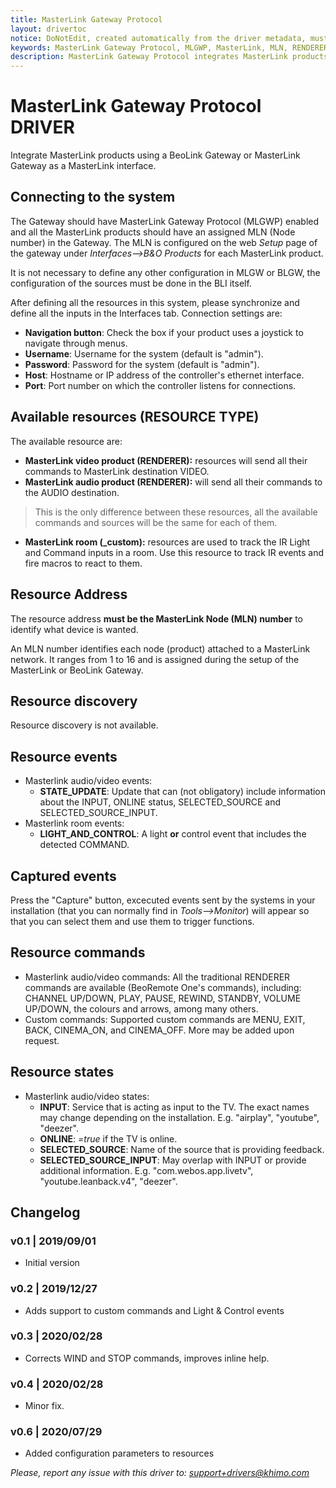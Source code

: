 ```yaml
---
title: MasterLink Gateway Protocol
layout: drivertoc
notice: DoNotEdit, created automatically from the driver metadata, must be updated on the driver itself
keywords: MasterLink Gateway Protocol, MLGWP, MasterLink, MLN, RENDERER, _custom, STATE_UPDATE, LIGHT_AND_CONTROL, MENU, EXIT, BACK, CINEMA_ON, CINEMA_OFF, INPUT, ONLINE, SELECTED_SOURCE, SELECTED_SOURCE_INPUT, COMMAND
description: MasterLink Gateway Protocol integrates MasterLink products using a BeoLink Gateway or MasterLink Gateway as a MasterLink interface.
---
```

# MasterLink Gateway Protocol DRIVER

Integrate MasterLink products using a BeoLink Gateway or MasterLink Gateway as a MasterLink interface.


## Connecting to the system

The Gateway should have MasterLink Gateway Protocol (MLGWP) enabled and all the MasterLink products should have an assigned MLN (Node number) in the Gateway. The MLN is configured on the web _Setup_ page of the gateway under *Interfaces-->B&O Products* for each MasterLink product.

It is not necessary to define any other configuration in MLGW or BLGW, the configuration of the sources must be done in the BLI itself.

After defining all the resources in this system, please synchronize and define all the inputs in the Interfaces tab.
Connection settings are:
 - **Navigation button**: Check the box if your product uses a joystick to navigate through menus.
 - **Username**: Username for the system (default is "admin").
 - **Password**: Password for the system (default is "admin").
 - **Host**: Hostname or IP address of the controller's ethernet interface.
 - **Port**: Port number on which the controller listens for connections.

## Available resources (RESOURCE TYPE)

The available resource are:
 - **MasterLink video product (RENDERER):** resources will send all their commands to MasterLink destination VIDEO.
 - **MasterLink audio product (RENDERER):** will send all their commands to the AUDIO destination. 

> This is the only difference between these resources, all the available commands and sources will be the same for each of them.

 - **MasterLink room (_custom):** resources are used to track the IR Light and Command inputs in a room. Use this resource to track IR events and fire macros to react to them.


## Resource Address

The resource address **must be the MasterLink Node (MLN) number** to identify what device is wanted.

An MLN number identifies each node (product) attached to a MasterLink network. It ranges from 1 to 16 and is assigned during the setup of the MasterLink or BeoLink Gateway.

## Resource discovery

Resource discovery is not available.

## Resource events

- Masterlink audio/video events:
  - **STATE_UPDATE**: Update that can (not obligatory) include information about the INPUT, ONLINE status, SELECTED_SOURCE and SELECTED_SOURCE_INPUT.
- Masterlink room events:
  - **LIGHT_AND_CONTROL**: A light **or** control event that includes the detected COMMAND.

## Captured events

Press the "Capture" button, excecuted events sent by the systems in your installation (that you can normally find in _Tools-->Monitor_) will appear so that you can select them and use them to trigger functions.

## Resource commands

 - Masterlink audio/video commands: All the traditional RENDERER commands are available (BeoRemote One's commands), including: CHANNEL UP/DOWN, PLAY, PAUSE, REWIND, STANDBY, VOLUME UP/DOWN, the colours and arrows, among many others.
 - Custom commands: Supported custom commands are MENU, EXIT, BACK, CINEMA_ON, and CINEMA_OFF. More may be added upon request.

## Resource states

- Masterlink audio/video states:
  - **INPUT**: Service that is acting as input to the TV. The exact names may change depending on the installation. E.g. "airplay", "youtube", "deezer".
  - **ONLINE**: _=true_ if the TV is online.
  - **SELECTED_SOURCE**: Name of the source that is providing feedback.
  - **SELECTED_SOURCE_INPUT**: May overlap with INPUT or provide additional information. E.g. "com.webos.app.livetv", "youtube.leanback.v4", "deezer".


## Changelog
 
### v0.1 | 2019/09/01
 - Initial version

### v0.2 | 2019/12/27 
 - Adds support to custom commands and Light & Control events

### v0.3 | 2020/02/28 
 - Corrects WIND and STOP commands, improves inline help.

### v0.4 | 2020/02/28 
 - Minor fix.

### v0.6 | 2020/07/29
 - Added configuration parameters to resources


*Please, report any issue with this driver to: support+drivers@khimo.com*
